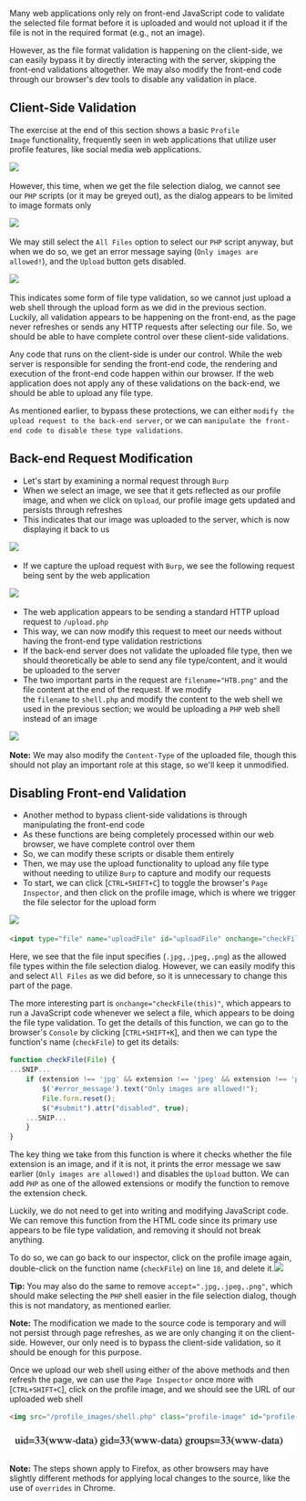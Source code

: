 Many web applications only rely on front-end JavaScript code to validate the selected file format before it is uploaded and would not upload it if the file is not in the required format (e.g., not an image).

However, as the file format validation is happening on the client-side, we can easily bypass it by directly interacting with the server, skipping the front-end validations altogether. We may also modify the front-end code through our browser's dev tools to disable any validation in place.

## Client-Side Validation
The exercise at the end of this section shows a basic `Profile Image` functionality, frequently seen in web applications that utilize user profile features, like social media web applications.

![](file_uploads_profile_image_upload.jpg)

However, this time, when we get the file selection dialog, we cannot see our `PHP` scripts (or it may be greyed out), as the dialog appears to be limited to image formats only

![](file_uploads_select_file_types.jpg)

We may still select the `All Files` option to select our `PHP` script anyway, but when we do so, we get an error message saying (`Only images are allowed!`), and the `Upload` button gets disabled.

![](file_uploads_select_denied.jpg)

This indicates some form of file type validation, so we cannot just upload a web shell through the upload form as we did in the previous section. Luckily, all validation appears to be happening on the front-end, as the page never refreshes or sends any HTTP requests after selecting our file. So, we should be able to have complete control over these client-side validations.

Any code that runs on the client-side is under our control. While the web server is responsible for sending the front-end code, the rendering and execution of the front-end code happen within our browser. If the web application does not apply any of these validations on the back-end, we should be able to upload any file type.

As mentioned earlier, to bypass these protections, we can either `modify the upload request to the back-end server`, or we can `manipulate the front-end code to disable these type validations`.

## Back-end Request Modification
* Let's start by examining a normal request through `Burp`
* When we select an image, we see that it gets reflected as our profile image, and when we click on `Upload`, our profile image gets updated and persists through refreshes
* This indicates that our image was uploaded to the server, which is now displaying it back to us

![](file_uploads_normal_request.jpg)

* If we capture the upload request with `Burp`, we see the following request being sent by the web application

![](file_uploads_image_upload_request.jpg)

* The web application appears to be sending a standard HTTP upload request to `/upload.php`
* This way, we can now modify this request to meet our needs without having the front-end type validation restrictions
* If the back-end server does not validate the uploaded file type, then we should theoretically be able to send any file type/content, and it would be uploaded to the server
* The two important parts in the request are `filename="HTB.png"` and the file content at the end of the request. If we modify the `filename` to `shell.php` and modify the content to the web shell we used in the previous section; we would be uploading a `PHP` web shell instead of an image

![](file_uploads_modified_upload_request.jpg)

**Note:** We may also modify the `Content-Type` of the uploaded file, though this should not play an important role at this stage, so we'll keep it unmodified.

## Disabling Front-end Validation
* Another method to bypass client-side validations is through manipulating the front-end code
* As these functions are being completely processed within our web browser, we have complete control over them
* So, we can modify these scripts or disable them entirely
* Then, we may use the upload functionality to upload any file type without needing to utilize `Burp` to capture and modify our requests
* To start, we can click [`CTRL+SHIFT+C`] to toggle the browser's `Page Inspector`, and then click on the profile image, which is where we trigger the file selector for the upload form

![](file_uploads_element_inspector.jpg)

```html
<input type="file" name="uploadFile" id="uploadFile" onchange="checkFile(this)" accept=".jpg,.jpeg,.png">
```

Here, we see that the file input specifies (`.jpg,.jpeg,.png`) as the allowed file types within the file selection dialog. However, we can easily modify this and select `All Files` as we did before, so it is unnecessary to change this part of the page.

The more interesting part is `onchange="checkFile(this)"`, which appears to run a JavaScript code whenever we select a file, which appears to be doing the file type validation. To get the details of this function, we can go to the browser's `Console` by clicking [`CTRL+SHIFT+K`], and then we can type the function's name (`checkFile`) to get its details:

```javascript
function checkFile(File) {
...SNIP...
    if (extension !== 'jpg' && extension !== 'jpeg' && extension !== 'png') {
        $('#error_message').text("Only images are allowed!");
        File.form.reset();
        $("#submit").attr("disabled", true);
    ...SNIP...
    }
}
```

The key thing we take from this function is where it checks whether the file extension is an image, and if it is not, it prints the error message we saw earlier (`Only images are allowed!`) and disables the `Upload` button. We can add `PHP` as one of the allowed extensions or modify the function to remove the extension check.

Luckily, we do not need to get into writing and modifying JavaScript code. We can remove this function from the HTML code since its primary use appears to be file type validation, and removing it should not break anything.

To do so, we can go back to our inspector, click on the profile image again, double-click on the function name (`checkFile`) on line `18`, and delete it.![](file_uploads_removed_js_function.jpg)

**Tip:** You may also do the same to remove `accept=".jpg,.jpeg,.png"`, which should make selecting the `PHP` shell easier in the file selection dialog, though this is not mandatory, as mentioned earlier.

**Note:** The modification we made to the source code is temporary and will not persist through page refreshes, as we are only changing it on the client-side. However, our only need is to bypass the client-side validation, so it should be enough for this purpose.

Once we upload our web shell using either of the above methods and then refresh the page, we can use the `Page Inspector` once more with [`CTRL+SHIFT+C`], click on the profile image, and we should see the URL of our uploaded web shell

```html
<img src="/profile_images/shell.php" class="profile-image" id="profile-image">
```

![](3.%20Completed/File%20Upload%20Attacks/Bypassing%20Filters/Screenshots/file_uploads_php_manual_shell.jpg)

**Note:** The steps shown apply to Firefox, as other browsers may have slightly different methods for applying local changes to the source, like the use of `overrides` in Chrome.